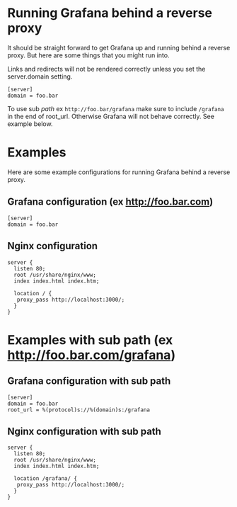 # Running Grafana behind a reverse proxy

It should be straight forward to get Grafana up and running behind a reverse proxy. But here are some things that you might run into.

Links and redirects will not be rendered correctly unless you set the server.domain setting.
```
[server]
domain = foo.bar
```

To use sub *path* ex `http://foo.bar/grafana` make sure to include `/grafana` in the end of root_url.
Otherwise Grafana will not behave correctly. See example below.

# Examples
Here are some example configurations for running Grafana behind a reverse proxy.

## Grafana configuration (ex http://foo.bar.com)
```
[server]
domain = foo.bar
```

## Nginx configuration
```
server {
  listen 80;
  root /usr/share/nginx/www;
  index index.html index.htm;

  location / {
   proxy_pass http://localhost:3000/;
  }
}
```

# Examples with **sub path** (ex http://foo.bar.com/grafana)

## Grafana configuration with sub path
```
[server]
domain = foo.bar
root_url = %(protocol)s://%(domain)s:/grafana
```

## Nginx configuration with sub path
```
server {
  listen 80;
  root /usr/share/nginx/www;
  index index.html index.htm;

  location /grafana/ {
   proxy_pass http://localhost:3000/;
  }
}
```


